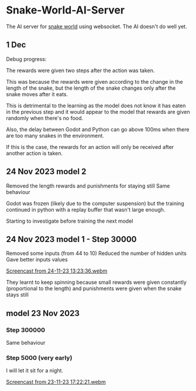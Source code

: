 # Snake-World-AI-Server
The AI server for [snake world](https://github.com/kwdChan/Snake-World/) using websocket. 
The AI doesn't do well yet.


## 1 Dec
Debug progress:

The rewards were given two steps after the action was taken. 

This was because the rewards were given according to the change in the length of the snake,
but the length of the snake changes only after the snake moves after it eats. 

This is detrimental to the learning as the model does not know it has eaten in the previous step and it would appear to the model that rewards are given randomly when there's no food. 


Also, the delay between Godot and Python can go above 100ms when there are too many snakes in the environment. 

If this is the case, the rewards for an action will only be received after another action is taken.




## 24 Nov 2023 model 2
Removed the length rewards and punishments for staying still
Same behaviour

Godot was frozen (likely due to the computer suspension) but the training continued in python with a replay buffer that wasn't large enough. 

Starting to investigate before training the next model


## 24 Nov 2023 model 1 - Step 30000
Removed some inputs (from 44 to 10)
Reduced the number of hidden units
Gave better inputs values

[Screencast from 24-11-23 13:23:36.webm](https://github.com/kwdChan/Snake-World-AI-Server/assets/64915487/90bd3838-3cef-486d-ac16-b80cabc0e527)

They learnt to keep spinning because small rewards were given constantly (proportional to the length) and punishments were given when the snake stays still


## model 23 Nov 2023
### Step 300000 
Same behaviour

### Step 5000 (very early)
I will let it sit for a night.  

[Screencast from 23-11-23 17:22:21.webm](https://github.com/kwdChan/Snake-World-AI-Server/assets/64915487/3e87c6fb-321f-4814-8b4f-34ea0c0aa860)
